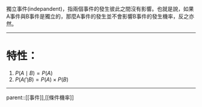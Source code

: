 獨立事件(indepandent)，指兩個事件的發生彼此之間沒有影響。也就是說，如果A事件與B事件是獨立的，那麼A事件的發生並不會影響B事件的發生機率，反之亦然。
- - -
# 特性：
1. $P(A \mid B)=P(A)$
2. $P(A \bigcap B)=P(A)\times P(B)$
- - -
parent::[[事件]],[[條件機率]]